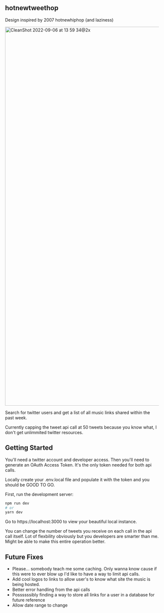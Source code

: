 ## hotnewtweethop

Design inspired by 2007 hotnewhiphop (and laziness)

<img width="1237" alt="CleanShot 2022-09-06 at 13 59 34@2x" src="https://user-images.githubusercontent.com/14024082/188717069-6cb99651-1f32-4609-a0da-c07500cd87de.png">

Search for twitter users and get a list of all music links shared within the past week.

Currently capping the tweet api call at 50 tweets because you know what, I don't get unlimmited twitter resources.

## Getting Started

You'll need a twitter account and developer access. Then you'll need to generate an OAuth Access Token. It's the only token needed for both api calls.

Locally create your .env.local file and populate it with the token and you should be GOOD TO GO.

First, run the development server:

```bash
npm run dev
# or
yarn dev
```

Go to https://localhost:3000 to view your beautiful local instance.

You can change the number of tweets you receive on each call in the api call itself. Lot of flexbility obviously but you developers are smarter than me. Might be able to make this entire operation better.

## Future Fixes

- Please... somebody teach me some caching. Only wanna know cause if this were to ever blow up I'd like to have a way to limit api calls.
- Add cool logos to links to allow user's to know what site the music is being hosted.
- Better error handling from the api calls
- Possssssibly finding a way to store all links for a user in a database for future reference
- Allow date range to change
